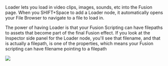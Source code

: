 
Loader lets you load in video clips, images, sounds, etc into the Fusion page. When you SHIFT+Space to add a Loader node, it automatically opens your File Browser to navigate to a file to load in. 

The power of having Loader is that your Fusion Scripting can have filepaths to assets that become part of the final Fusion effect. If you look at the Inspector side panel for the Loader node, you'll see that filename, and that is actually a filepath, is one of the properties, which means your Fusion scripting can have filename pointing to a filepath

![](https://i.imgur.com/2HLDPjM.png)
